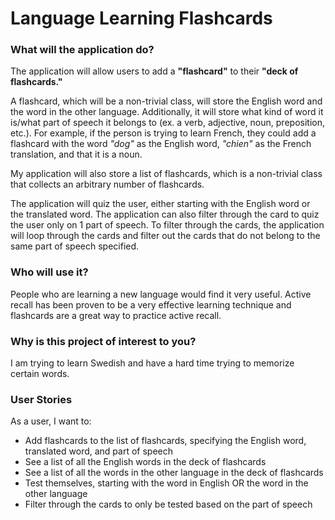 
# Language Learning Flashcards

### What will the application do?

The application will allow users to add a **"flashcard"** to their **"deck of flashcards."**

A flashcard, which will be a non-trivial class, will store the English word and the word in the other language. 
Additionally, it will store what kind of word it is/what part of speech it belongs to (ex. a verb, adjective, noun, 
preposition, etc.). For example, if the person is trying to learn French, they could add a flashcard with the word *"dog"* as the English 
word, *"chien"* as the French translation, and that it is a noun.

My application will also store a list of flashcards, which is a non-trivial class that collects an arbitrary number of 
flashcards.

The application will quiz the user, either starting with the English word or the translated word. The application 
can also filter through the card to quiz the user only on 1 part of speech.
To filter through the cards, the application will loop through the cards and filter out the cards that do not belong to 
the same part of speech specified.

### Who will use it?

People who are learning a new language would find it very useful. Active recall has been proven to be a very 
effective learning technique and flashcards are a great way to practice active recall.

### Why is this project of interest to you?

I am trying to learn Swedish and have a hard time trying to memorize certain words.  

### User Stories
As a user, I want to:
- Add flashcards to the list of flashcards, specifying the English word, translated word, and part of speech
- See a list of all the English words in the deck of flashcards
- See a list of all the words in the other language in the deck of flashcards
- Test themselves, starting with the word in English OR the word in the other language
- Filter through the cards to only be tested based on the part of speech